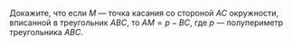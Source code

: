 Докажите, что если $M$ — точка касания со стороной $AC$ окружности, вписанной в треугольник $ABC$, то $AM =p-BC$, где $p$ — полупериметр треугольника $ABC$.